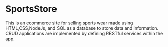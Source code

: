 # SportsStore
This is an ecommerce site for selling sports wear made using HTML,CSS,NodeJs, and SQL as a database to store data and information. CRUD applications are implemented by defining RESTful services within the app.

